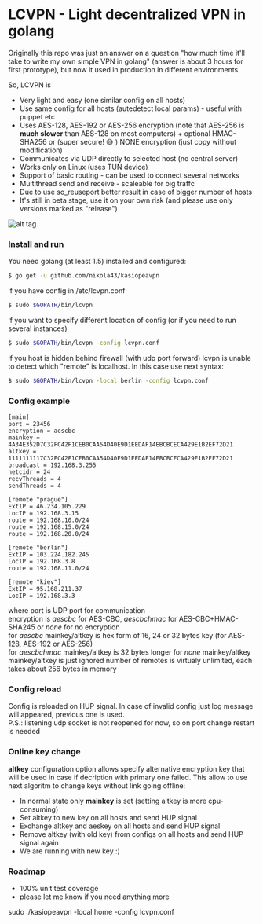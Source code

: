 # LCVPN - Light decentralized VPN in golang

Originally this repo was just an answer on a question "how much time it'll take to write my own simple VPN in golang" (answer is about 3 hours for first prototype), but now it used in production in different environments.

So, LCVPN is
  - Very light and easy (one similar config on all hosts)
  - Use same config for all hosts (autedetect local params) - useful with puppet etc
  - Uses AES-128, AES-192 or AES-256 encryption (note that AES-256 is **much slower** than AES-128 on most computers) + optional HMAC-SHA256 or (super secure! 😅 ) NONE encryption (just copy without modification)
  - Communicates via UDP directly to selected host (no central server)
  - Works only on Linux (uses TUN device)
  - Support of basic routing - can be used to connect several networks
  - Multithread send and receive - scaleable for big traffc
  - Due to use so_reuseport better result in case of bigger number of hosts
  - It's still in beta stage, use it on your own risk (and please use only versions marked as "release")

![alt tag](https://raw.githubusercontent.com/kanocz/lcvpn/master/topology.png)

### Install and run

You need golang (at least 1.5) installed and configured:

```sh
$ go get -u github.com/nikola43/kasiopeavpn
```

if you have config in /etc/lcvpn.conf

```sh
$ sudo $GOPATH/bin/lcvpn
```

if you want to specify different location of config (or if you need to run several instances)

```sh
$ sudo $GOPATH/bin/lcvpn -config lcvpn.conf
```
if you host is hidden behind firewall (with udp port forward) lcvpn is unable to detect
which "remote" is localhost. In this case use next syntax:

```sh
$ sudo $GOPATH/bin/lcvpn -local berlin -config lcvpn.conf
```


### Config example

```
[main]
port = 23456
encryption = aescbc
mainkey = 4A34E352D7C32FC42F1CEB0CAA54D40E9D1EEDAF14EBCBCECA429E1B2EF72D21
altkey = 1111111117C32FC42F1CEB0CAA54D40E9D1EEDAF14EBCBCECA429E1B2EF72D21
broadcast = 192.168.3.255
netcidr = 24
recvThreads = 4
sendThreads = 4

[remote "prague"]
ExtIP = 46.234.105.229
LocIP = 192.168.3.15
route = 192.168.10.0/24
route = 192.168.15.0/24
route = 192.168.20.0/24

[remote "berlin"]
ExtIP = 103.224.182.245
LocIP = 192.168.3.8
route = 192.168.11.0/24

[remote "kiev"]
ExtIP = 95.168.211.37
LocIP = 192.168.3.3
```

where port is UDP port for communication  
encryption is *aescbc* for AES-CBC, *aescbchmac* for AES-CBC+HMAC-SHA245 or *none* for no encryption  
for *aescbc* mainkey/altkey is hex form of 16, 24 or 32 bytes key (for AES-128, AES-192 or AES-256)  
for *aescbchmac* mainkey/altkey is 32 bytes longer
for *none* mainkey/altkey mainkey/altkey is just ignored
number of remotes is virtualy unlimited, each takes about 256 bytes in memory  

### Config reload

Config is reloaded on HUP signal. In case of invalid config just log message will appeared, previous one is used.  
P.S.: listening udp socket is not reopened for now, so on port change restart is needed

### Online key change

**altkey** configuration option allows specify alternative encryption key that will be used in case if decription with primary
one failed. This allow to use next algoritm to change keys without link going offline:
  - In normal state only **mainkey** is set (setting altkey is more cpu-consuming)
  - Set altkey to new key on all hosts and send HUP signal
  - Exchange altkey and aeskey on all hosts and send HUP signal
  - Remove altkey (with old key) from configs on all hosts and send HUP signal again
  - We are running with new key :)

### Roadmap

* 100% unit test coverage
* please let me know if you need anything more


sudo ./kasiopeavpn -local home -config lcvpn.conf
